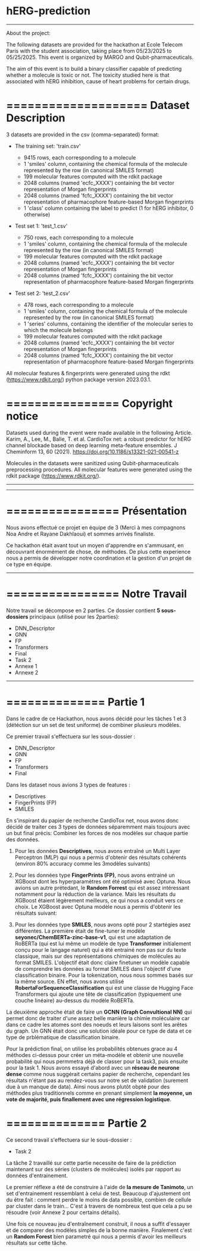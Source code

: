 # hERG-prediction

---

About the project:

The following datasets are provided for the hackathon at Ecole Telecom Paris with the student association,
taking place from 05/23/2025 to 05/25/2025.
This event is organized by MARGO and Qubit-pharmaceuticals.

The aim of this event is to build a binary classifier capable of predicting whether a molecule is toxic or not.
The toxicity studied here is that associated with hERG inhibition, cause of heart problems for certain drugs.

====================
Dataset Description
====================

3 datasets are provided in the csv (comma-separated) format:

- The training set: 'train.csv'
    - 9415 rows, each corresponding to a molecule
    - 1 'smiles' column, containing the chemical formula of the molecule represented by the row (in canonical SMILES format)
    - 199 molecular features computed with the rdkit package
    - 2048 columns (named 'ecfc_XXXX') containing the bit vector representation of Morgan fingerprints
    - 2048 columns (named 'fcfc_XXXX') containing the bit vector representation of pharmacophore feature-based Morgan fingerprints
    - 1 'class' column containing the label to predict (1 for hERG inhibitor, 0 otherwise)

- Test set 1: 'test_1.csv'
    - 750 rows, each corresponding to a molecule
    - 1 'smiles' column, containing the chemical formula of the molecule represented by the row (in canonical SMILES format)
    - 199 molecular features computed with the rdkit package
    - 2048 columns (named 'ecfc_XXXX') containing the bit vector representation of Morgan fingerprints
    - 2048 columns (named 'fcfc_XXXX') containing the bit vector representation of pharmacophore feature-based Morgan fingerprints

- Test set 2: 'test_2.csv'
    - 478 rows, each corresponding to a molecule
    - 1 'smiles' column, containing the chemical formula of the molecule represented by the row (in canonical SMILES format)
    - 1 'series' columns, containing the identifier of the molecular series to which the molecule belongs
    - 199 molecular features computed with the rdkit package
    - 2048 columns (named 'ecfc_XXXX') containing the bit vector representation of Morgan fingerprints
    - 2048 columns (named 'fcfc_XXXX') containing the bit vector representation of pharmacophore feature-based Morgan fingerprints


All molecular features & fingerprints were generated using the rdkt (https://www.rdkit.org/) python package version 2023.03.1.

================
Copyright notice
================

Datasets used during the event were made available in the following Article.
Karim, A., Lee, M., Balle, T. et al. CardioTox net: a robust predictor for hERG channel blockade based on
deep learning meta-feature ensembles. J Cheminform 13, 60 (2021). https://doi.org/10.1186/s13321-021-00541-z

Molecules in the datasets were sanitized using Qubit-pharmaceuticals preprocessing procedures.
All molecular features were generated using the rdkit package (https://www.rdkit.org/).

---
---

================
Présentation
================

Nous avons effectué ce projet en équipe de 3 (Merci à mes compagnons Noa Andre et Rayane Dakhlaoui) et sommes arrivés finaliste.

Ce hackathon était avant tout un moyen d'apprendre en s'ammusant, en découvrant énormément de chose, de méthodes. 
De plus cette experience nous a permis de développer notre coordination et la gestion d'un projet de ce type en équipe.

---

================
Notre Travail
================

Notre travail se décompose en 2 parties.
Ce dossier contient **5 sous-dossiers** principaux (utilisé pour les 2parties):

- DNN_Descriptor
- GNN
- FP
- Transformers
- Final
- Task 2
- Annexe 1
- Annexe 2
---

==============
Partie 1 
==============

Dans le cadre de ce Hackathon, nous avons décidé pour les tâches 1 et 3 (détéction sur un set de test uniforme) de combiner plusieurs modèles.

Ce premier travail s'effectuera sur les sous-dossier : 

- DNN_Descriptor
- GNN
- FP
- Transformers
- Final

Dans les dataset nous avions 3 types de features : 
- Descriptives
- FingerPrints (FP)
- SMILES

En s'inspirant du papier de recherche CardioTox net, nous avons donc décidé de traiter ces 3 types de données séparemment mais toujours avec un but final précis: Combiner les forces de nos modèles sur chaque partie des données.


1) Pour les données **Descriptives**, nous avons entraîné un Multi Layer Perceptron (MLP) qui nous a permis d'obtenir des résultats cohérents (environ 80% accuracy comme les 3modèles suivants)

2) Pour les données type **FingerPrints (FP)**, nous avons entrainé un XGBoost dont les hyperparamètres ont été optimisé avec Optuna. Nous avions un autre prétedant, le **Random Forrest** qui est assez intéressant notamment pour la réduction de la variance. Mais les résultats du XGBoost étaient légèrement meilleurs, ce qui nous a conduit vers ce choix.
Le XGBoost avec Optuna modèle nous a permis d'obtenir les résultats suivant:


4) Pour les données type **SMILES**, nous avons opté pour 2 startégies asez différentes. La première était de fine-tuner le modèle **seyonec/ChemBERTa-zinc-base-v1**, qui est une adaptation de RoBERTa (qui est lui même un modèle de type **Transformer** initialement conçu pour le langage naturel) qui a été entrainé non pas sur du texte classique, mais sur des représentations chimiques de molécules au format SMILES. L'objectif était donc claire finetuner un modèle capable de comprendre les données au format SMILES dans l'objectif d'une classification binaire. Pour la tokenization, nous nous sommes basés sur la même source. EN effet, nous avons utilisé **RobertaForSequenceClassification** qui est une classe de Hugging Face Transformers qui ajoute une tête de classification (typiquement une couche linéaire) au-dessus du modèle RoBERTa.

La deuxième approche était de faire un **GCNN (Graph Convultional NN)** qui permet donc de traiter d'une assez belle manière la chimie moléculaire car dans ce cadre les atomes sont des noeuds et leurs laisons sont les arêtes du graph. Un GNN était donc une solution idéale pour ce type de data et ce type de prblématique de classification binaire.


Pour la prédiction final, on utilise les probabilités obtenues grace au 4 méthodes ci-dessus pour créer un méta-modèle et obtenir une nouvelle probabilité qui nous permmetra déjà de classer pour la task3, puis ensuite pour la task 1. Nous avons essayé d'abord avec un **réseau de neurone dense** comme nous suggérait certains papier de recherche, cependant les résultats n'étant pas au rendez-vous sur notre set de validation (surement due à un manque de data). Ainsi nous avons plutôt obpté pour des méthodes plus traditionnels comme en prenant simplement **la moyenne, un vote de majorité, puis finallement avec une régression logistique**.

==============
Partie 2
==============

Ce second travail s'effectuera sur le sous-dossier : 

- Task 2

La tâche 2 travaillé sur cette partie necessite de faire de la prédiction maintenant sur des séries (clusters de molécules) isolés par rapport au données d'entrainement.

Le premier réflexe a été de construire à l'aide de **la mesure de Tanimoto**, un set d'entrainement ressemblant à celui de test.
Beaucoup d'ajustement ont du être fait : comment perdre le moins de data possible, combien de cellule par cluster dans le train...
C'est à travers de nombreux test que cela a pu se résoudre (voir Annexe 2 pour certains détails).

Une fois ce nouveau jeu d'entraînement construit, il nous a suffit d'essayer et de comparer des modèles simples de la bonne manière. Finalement c'est un **Random Forest** bien parametré qui nous a permis d'avoir les meilleurs résultats sur cette tâche.





